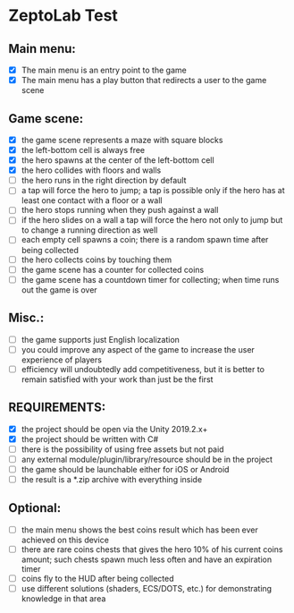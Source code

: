 # ZeptoLab Test
## Main menu:
- [x] The main menu is an entry point to the game
- [x] The main menu has a play button that redirects a user to the game scene
## Game scene:
- [x] the game scene represents a maze with square blocks
- [x] the left-bottom cell is always free
- [x] the hero spawns at the center of the left-bottom cell
- [x] the hero collides with floors and walls
- [ ] the hero runs in the right direction by default
- [ ] a tap will force the hero to jump; a tap is possible only if the hero has at least one contact with a floor or a wall
- [ ] the hero stops running when they push against a wall
- [ ] if the hero slides on a wall a tap will force the hero not only to jump but to change a running direction as well
- [ ] each empty cell spawns a coin; there is a random spawn time after being collected
- [ ] the hero collects coins by touching them
- [ ] the game scene has a counter for collected coins
- [ ] the game scene has a countdown timer for collecting; when time runs out the game is over
## Misc.:
- [ ] the game supports just English localization
- [ ] you could improve any aspect of the game to increase the user experience of players
- [ ] efficiency will undoubtedly add competitiveness, but it is better to remain satisfied with your work than just be the first
## REQUIREMENTS:
- [x] the project should be open via the Unity 2019.2.x+
- [x] the project should be written with C#
- [ ] there is the possibility of using free assets but not paid
- [ ] any external module/plugin/library/resource should be in the project
- [ ] the game should be launchable either for iOS or Android
- [ ] the result is a *.zip archive with everything inside

## Optional:
- [ ] the main menu shows the best coins result which has been ever achieved on this device
- [ ] there are rare coins chests that gives the hero 10% of his current coins amount; such chests spawn much less often and have an expiration timer
- [ ] coins fly to the HUD after being collected
- [ ] use different solutions (shaders, ECS/DOTS, etc.) for demonstrating knowledge in that area

